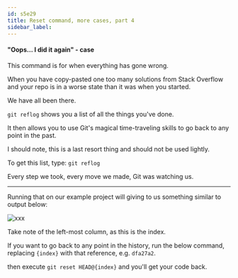 ```yaml
---
id: s5e29
title: Reset command, more cases, part 4
sidebar_label:
---
```



#### "Oops… I did it again" - case


This command is for when everything has gone wrong.

When you have copy-pasted one too many solutions from Stack Overflow and your repo is in a worse state than it was when you started.

We have all been there.

`git reflog` shows you a list of all the things you've done.

It then allows you to use Git's magical time-traveling skills to go back to any point in the past.

I should note, this is a last resort thing and should not be used lightly.

To get this list, type:
`git reflog`

Every step we took, every move we made, Git was watching us.

---

Running that on our example project will giving to us something similar to output below:

<!-- ```
3ff8691 (HEAD -> feature-branch) HEAD@{0}: Branch: renamed refs/heads/feature-brunch to refs/heads/feature-branch
3ff8691 (HEAD -> feature-branch) HEAD@{2}: checkout: moving from master to feature-brunch
2b7e508 (master) HEAD@{3}: reset: moving to HEAD~
3ff8691 (HEAD -> feature-branch) HEAD@{4}: commit: Adds the client logo
2b7e508 (master) HEAD@{5}: reset: moving to HEAD~1
37a632d HEAD@{6}: commit: Adds the client logo to the project
2b7e508 (master) HEAD@{7}: reset: moving to HEAD
2b7e508 (master) HEAD@{8}: commit (amend): Added contributing info to the site
dfa27a2 HEAD@{9}: reset: moving to HEAD
dfa27a2 HEAD@{10}: commit (amend): Added contributing info to the site
700d0b5 HEAD@{11}: commit: Addded contributing info to the site
efba795 HEAD@{12}: commit (initial): Initial commit
``` -->


![xxx](https://raw.githubusercontent.com/ChickenKyiv/awesome-git-article/master/img/commands/git-reset-custom-example.png)


Take note of the left-most column, as this is the index.

If you want to go back to any point in the history,
run the below command, replacing `{index}` with that reference, e.g. `dfa27a2`.

then execute
`git reset HEAD@{index}` and you'll get your code back.
